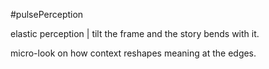 #pulsePerception

elastic perception | tilt the frame and the story bends with it.

micro-look on how context reshapes meaning at the edges.
